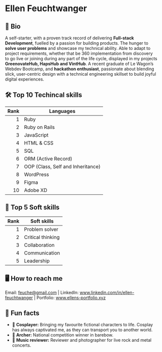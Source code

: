 # Ellen Feuchtwanger

## 👤 Bio
A self-starter, with a proven track record of delivering **Full-stack Development**, fuelled by a passion for building products. The hunger to **solve user problems** and showcase my technical ability. Able to adapt to project requirements, whether that be 360 implementation from discovery to go live or joining during any part of the life cycle, displayed in my projects **GreenovateHub, HapsHub and VintHub**. A recent graduate of Le Wagon’s Webdev Bootcamp, and **hackathon enthusiast**, passionate about blending slick, user-centric design with a technical engineering skillset to build joyful digital experiences.

## 🛠️ Top 10 Techincal skills
| Rank | Languages                          |
|-----:|------------------------------------|
|     1| Ruby                               |
|     2| Ruby on Rails                      |
|     3| JavaScript                         |
|     4| HTML & CSS                         |
|     5| SQL                                |
|     6| ORM (Active Record)                |
|     7| OOP (Class, Self and Inheritance)  |
|     8| WordPress                          |
|     9| Figma                              |
|     10| Adobe XD                           |

## 🤝 Top 5 Soft skills
| Rank | Soft skills       |
|-----:|-------------------|
|     1| Problem solver    |
|     2| Critical thinking |
|     3| Collaboration     |
|     4| Communication     |
|     5| Leadership        |

## 🖥️ How to reach me
Email: feuche@gmail.com | 
LinkedIn: www.linkedin.com/in/ellen-feuchtwanger | 
Portfolio: www.ellens-portfolio.xyz

## 🌟 Fun facts
- 🎨 **Cosplayer:** Bringing my favourite fictional characters to life. Cosplay has always captivated me, as they can transport you to another world.
- 🏹 **Archer:** National competition winner in barebow.
- 🎸 **Music reviewer:** Reviewer and photographer for live rock and metal concerts.

